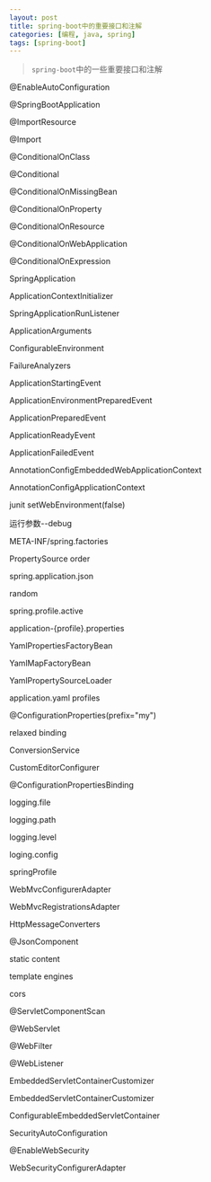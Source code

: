 ```yaml
---
layout: post
title: spring-boot中的重要接口和注解
categories: [编程, java, spring]
tags: [spring-boot]
---
```



> `spring-boot`中的一些重要接口和注解

@EnableAutoConfiguration

@SpringBootApplication 

@ImportResource

@Import

@ConditionalOnClass

@Conditional

@ConditionalOnMissingBean 

@ConditionalOnProperty 

@ConditionalOnResource 

@ConditionalOnWebApplication 

@ConditionalOnExpression 


SpringApplication 

ApplicationContextInitializer

SpringApplicationRunListener

ApplicationArguments

ConfigurableEnvironment

FailureAnalyzers


ApplicationStartingEvent 

ApplicationEnvironmentPreparedEvent 

ApplicationPreparedEvent 

ApplicationReadyEvent 

ApplicationFailedEvent 


AnnotationConfigEmbeddedWebApplicationContext

AnnotationConfigApplicationContext

junit setWebEnvironment(false)


运行参数--debug

META-INF/spring.factories

PropertySource order

spring.application.json

random

spring.profile.active

application-{profile}.properties


YamlPropertiesFactoryBean 

YamlMapFactoryBean 

YamlPropertySourceLoader 

application.yaml profiles

@ConfigurationProperties(prefix="my")


relaxed binding

ConversionService 

CustomEditorConfigurer 

@ConfigurationPropertiesBinding


logging.file

logging.path

logging.level

loging.config


springProfile

WebMvcConfigurerAdapter

WebMvcRegistrationsAdapter 


HttpMessageConverters 

@JsonComponent 

static content


template engines

cors


@ServletComponentScan

@WebServlet

@WebFilter

@WebListener


EmbeddedServletContainerCustomizer 

EmbeddedServletContainerCustomizer 

ConfigurableEmbeddedServletContainer


SecurityAutoConfiguration 

@EnableWebSecurity 

WebSecurityConfigurerAdapter

